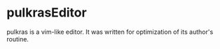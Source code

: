 # pulkrasEditor
pulkras is a vim-like editor. It was written for optimization of its author's routine. 
